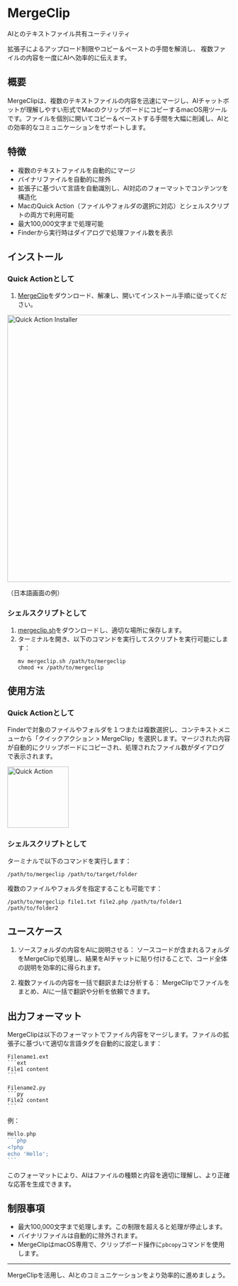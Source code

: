 # MergeClip

AIとのテキストファイル共有ユーティリティ

拡張子によるアップロード制限やコピー＆ペーストの手間を解消し、
複数ファイルの内容を一度にAIへ効率的に伝えます。

## 概要

MergeClipは、複数のテキストファイルの内容を迅速にマージし、AIチャットボットが理解しやすい形式でMacのクリップボードにコピーするmacOS用ツールです。ファイルを個別に開いてコピー＆ペーストする手間を大幅に削減し、AIとの効率的なコミュニケーションをサポートします。

## 特徴

- 複数のテキストファイルを自動的にマージ
- バイナリファイルを自動的に除外
- 拡張子に基づいて言語を自動識別し、AI対応のフォーマットでコンテンツを構造化
- MacのQuick Action（ファイルやフォルダの選択に対応）とシェルスクリプトの両方で利用可能
- 最大100,000文字まで処理可能
- Finderから実行時はダイアログで処理ファイル数を表示

## インストール

### Quick Actionとして

1. [MergeClip](https://koriym.github.io/MergeClip/MergeClip.zjp)をダウンロード、解凍し、開いてインストール手順に従ってください。

<img width="602" alt="Quick Action Installer" src="https://github.com/koriym/MergeClip/assets/529021/40c2f991-8feb-4145-b0bf-4b6c61ba1930">

（日本語画面の例）

### シェルスクリプトとして

1. [mergeclip.sh](https://koriym.github.io/MergeClip/MergeClip.zip)をダウンロードし、適切な場所に保存します。
2. ターミナルを開き、以下のコマンドを実行してスクリプトを実行可能にします：
   ```
   mv mergeclip.sh /path/to/mergeclip
   chmod +x /path/to/mergeclip
   ```

## 使用方法

### Quick Actionとして

Finderで対象のファイルやフォルダを１つまたは複数選択し、コンテキストメニューから「クイックアクション > MergeClip」を選択します。マージされた内容が自動的にクリップボードにコピーされ、処理されたファイル数がダイアログで表示されます。

<img width="138" alt="Quick Action" src="https://github.com/koriym/MergeClip/assets/529021/bea8eb57-c105-4504-b8ab-87d000ef3d02">

### シェルスクリプトとして

ターミナルで以下のコマンドを実行します：

```
/path/to/mergeclip /path/to/target/folder
```

複数のファイルやフォルダを指定することも可能です：

```
/path/to/mergeclip file1.txt file2.php /path/to/folder1 /path/to/folder2
```

## ユースケース

1. ソースフォルダの内容をAIに説明させる：
   ソースコードが含まれるフォルダをMergeClipで処理し、結果をAIチャットに貼り付けることで、コード全体の説明を効率的に得られます。

2. 複数ファイルの内容を一括で翻訳または分析する：
   MergeClipでファイルをまとめ、AIに一括で翻訳や分析を依頼できます。

## 出力フォーマット

MergeClipは以下のフォーマットでファイル内容をマージします。ファイルの拡張子に基づいて適切な言語タグを自動的に設定します：

````
Filename1.ext
```ext
File1 content
```

Filename2.py
```py
File2 content
```
````

例：
````php
Hello.php
```php
<?php
echo 'Hello';
```
````

このフォーマットにより、AIはファイルの種類と内容を適切に理解し、より正確な応答を生成できます。

## 制限事項

- 最大100,000文字まで処理します。この制限を超えると処理が停止します。
- バイナリファイルは自動的に除外されます。
- MergeClipはmacOS専用で、クリップボード操作に`pbcopy`コマンドを使用します。

---

MergeClipを活用し、AIとのコミュニケーションをより効率的に進めましょう。

